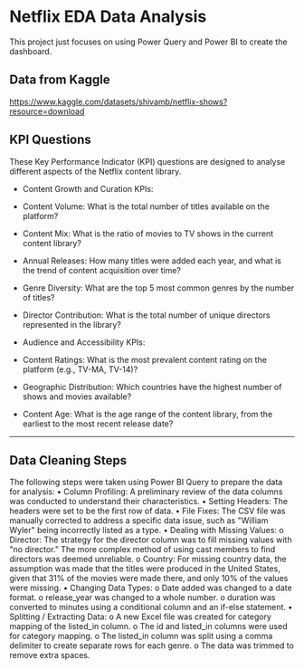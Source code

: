 # Netflix EDA Data Analysis
This project just focuses on using Power Query and Power BI to create the dashboard.
## Data from Kaggle 
https://www.kaggle.com/datasets/shivamb/netflix-shows?resource=download
## KPI Questions
These Key Performance Indicator (KPI) questions are designed to analyse different aspects of the Netflix content library.

- Content Growth and Curation KPIs:
- Content Volume: What is the total number of titles available on the platform?
- Content Mix: What is the ratio of movies to TV shows in the current content library?
- Annual Releases: How many titles were added each year, and what is the trend of content acquisition over time?
- Genre Diversity: What are the top 5 most common genres by the number of titles?
- Director Contribution: What is the total number of unique directors represented in the library?


- Audience and Accessibility KPIs:
- Content Ratings: What is the most prevalent content rating on the platform (e.g., TV-MA, TV-14)?
- Geographic Distribution: Which countries have the highest number of shows and movies available?
- Content Age: What is the age range of the content library, from the earliest to the most recent release date?

  
________________________________________
## Data Cleaning Steps
The following steps were taken using Power BI Query to prepare the data for analysis:
•	Column Profiling: A preliminary review of the data columns was conducted to understand their characteristics.
•	Setting Headers: The headers were set to be the first row of data.
•	File Fixes: The CSV file was manually corrected to address a specific data issue, such as "William Wyler" being incorrectly listed as a type.
•	Dealing with Missing Values:
o	Director: The strategy for the director column was to fill missing values with "no director." The more complex method of using cast members to find directors was deemed unreliable.
o	Country: For missing country data, the assumption was made that the titles were produced in the United States, given that 31% of the movies were made there, and only 10% of the values were missing.
•	Changing Data Types:
o	Date added was changed to a date format.
o	release_year was changed to a whole number.
o	duration was converted to minutes using a conditional column and an if-else statement.
•	Splitting / Extracting Data:
o	A new Excel file was created for category mapping of the listed_in column.
o	The id and listed_in columns were used for category mapping.
o	The listed_in column was split using a comma delimiter to create separate rows for each genre.
o	The data was trimmed to remove extra spaces.

